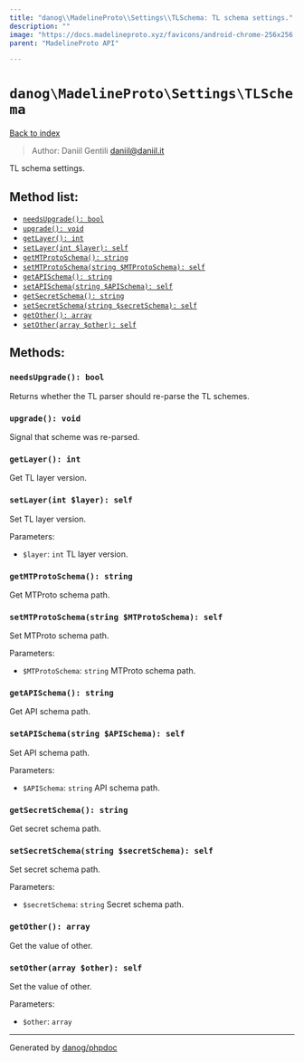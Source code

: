 ```yaml
---
title: "danog\\MadelineProto\\Settings\\TLSchema: TL schema settings."
description: ""
image: "https://docs.madelineproto.xyz/favicons/android-chrome-256x256.png"
parent: "MadelineProto API"

---
```

# `danog\MadelineProto\Settings\TLSchema`
[Back to index](../../../index.html)

> Author: Daniil Gentili <daniil@daniil.it>  
  

TL schema settings.  




## Method list:
* [`needsUpgrade(): bool`](#needsupgrade-bool)
* [`upgrade(): void`](#upgrade-void)
* [`getLayer(): int`](#getlayer-int)
* [`setLayer(int $layer): self`](#setlayer-int-layer-self)
* [`getMTProtoSchema(): string`](#getmtprotoschema-string)
* [`setMTProtoSchema(string $MTProtoSchema): self`](#setmtprotoschema-string-mtprotoschema-self)
* [`getAPISchema(): string`](#getapischema-string)
* [`setAPISchema(string $APISchema): self`](#setapischema-string-apischema-self)
* [`getSecretSchema(): string`](#getsecretschema-string)
* [`setSecretSchema(string $secretSchema): self`](#setsecretschema-string-secretschema-self)
* [`getOther(): array`](#getother-array)
* [`setOther(array $other): self`](#setother-array-other-self)

## Methods:
### `needsUpgrade(): bool`

Returns whether the TL parser should re-parse the TL schemes.



### `upgrade(): void`

Signal that scheme was re-parsed.



### `getLayer(): int`

Get TL layer version.



### `setLayer(int $layer): self`

Set TL layer version.


Parameters:

* `$layer`: `int` TL layer version.  



### `getMTProtoSchema(): string`

Get MTProto schema path.



### `setMTProtoSchema(string $MTProtoSchema): self`

Set MTProto schema path.


Parameters:

* `$MTProtoSchema`: `string` MTProto schema path.  



### `getAPISchema(): string`

Get API schema path.



### `setAPISchema(string $APISchema): self`

Set API schema path.


Parameters:

* `$APISchema`: `string` API schema path.  



### `getSecretSchema(): string`

Get secret schema path.



### `setSecretSchema(string $secretSchema): self`

Set secret schema path.


Parameters:

* `$secretSchema`: `string` Secret schema path.  



### `getOther(): array`

Get the value of other.



### `setOther(array $other): self`

Set the value of other.


Parameters:

* `$other`: `array`   



---
Generated by [danog/phpdoc](https://phpdoc.daniil.it)
